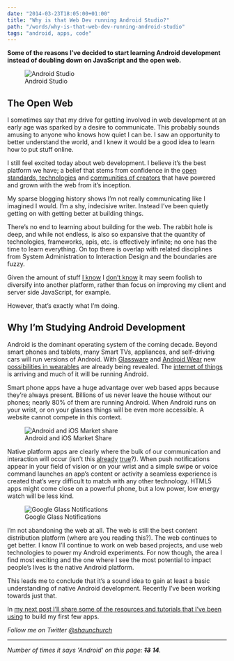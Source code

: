 ```yaml
---
date: "2014-03-23T18:05:00+01:00"
title: "Why is that Web Dev running Android Studio?"
path: "/words/why-is-that-web-dev-running-android-studio"
tags: "android, apps, code"
---
```


**Some of the reasons I’ve decided to start learning Android development instead of doubling down on JavaScript and the open web.**

<figure>
	<img src="/static/images/why-is-that-webdev/androidstudio.jpg" loading="lazy" alt="Android Studio" />
	<figcaption>Android Studio</figcaption>
</figure>

## The Open Web

I sometimes say that my drive for getting involved in web development at an early age was sparked by a desire to communicate. This probably sounds amusing to anyone who knows how quiet I can be. I saw an opportunity to better understand the world, and I knew it would be a good idea to learn how to put stuff online.

I still feel excited today about web development. I believe it’s the best platform we have; a belief that stems from confidence in the [open standards, technologies](http://www.webplatform.org/) and [communities of creators](http://github.com) that have powered and grown with the web from it’s inception.

My sparse blogging history shows I’m not really communicating like I imagined I would. I’m a shy, indecisive writer. Instead I’ve been quietly getting on with getting better at building things.

There’s no end to learning about building for the web. The rabbit hole is deep, and while not endless, is also so expansive that the quantity of technologies, frameworks, apis, etc. is effectively infinite; no one has the time to learn everything. On top there is overlap with related disciplines from System Administration to Interaction Design and the boundaries are fuzzy.

Given the amount of stuff [I know](http://www.slate.com/articles/news_and_politics/low_concept/2003/04/the_poetry_of_dh_rumsfeld.html) I [don’t know](http://jangosteve.com/post/380926251/no-one-knows-what-theyre-doing) it may seem foolish to diversify into another platform, rather than focus on improving my client and server side JavaScript, for example.

However, that’s exactly what I’m doing.

## Why I’m Studying Android Development

Android is the dominant operating system of the coming decade. Beyond smart phones and tablets, many Smart TVs, appliances, and self-driving cars will run versions of Android. With [Glassware](https://developers.google.com/glass/) and [Android Wear](http://www.android.com/wear/) new [possibilities in wearables](http://moto360.motorola.com/) are already being revealed. The [internet of things](http://en.wikipedia.org/wiki/Internet_of_Things) is arriving and much of it will be running Android.

Smart phone apps have a huge advantage over web based apps because they’re always present. Billions of us never leave the house without our phones; nearly 80% of them are running Android. When Android runs on your wrist, or on your glasses things will be even more accessible. A website cannot compete in this context.

<figure>
	<img src="/static/images/why-is-that-webdev/Android_iOS_MS.png" loading="lazy" alt="Android and iOS Market share" />
	<figcaption>Android and iOS Market Share</figcaption>
</figure>

Native platform apps are clearly where the bulk of our communication and interaction will occur (isn’t this [already](http://www.whatsapp.com) [true](http://www.facebook.com)?). When push notifications appear in your field of vision or on your wrist and a simple swipe or voice command launches an app’s content or activity a seamless experience is created that’s very difficult to match with any other technology. HTML5 apps might come close on a powerful phone, but a low power, low energy watch will be less kind.

<figure>
	<img src="/static/images/why-is-that-webdev/glass_notifications.jpg" loading="lazy" alt="Google Glass Notifications" />
	<figcaption>Google Glass Notifications</figcaption>
</figure>

I’m not abandoning the web at all. The web is still the best content distribution platform (where are you reading this?). The web continues to get better. I know I’ll continue to work on web based projects, and use web technologies to power my Android experiments. For now though, the area I find most exciting and the one where I see the most potential to impact people’s lives is the native Android platform.

This leads me to conclude that it’s a sound idea to gain at least a basic understanding of native Android development. Recently I’ve been working towards just that.

In [my next post I’ll share some of the resources and tutorials that I’ve been using](https://www.shaunchurch.com/resources-for-android-development/) to build my first few apps.

_Follow me on Twitter [@shaunchurch](http://twitter.com)_

---

_Number of times it says 'Android' on this page: ~~**13**~~ **14**._
